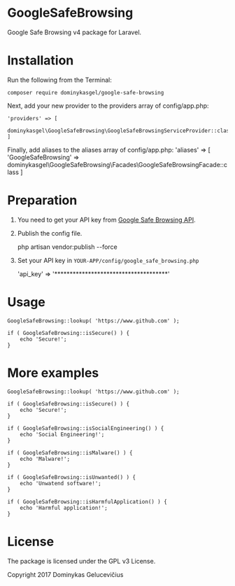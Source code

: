 GoogleSafeBrowsing
=====

Google Safe Browsing v4 package for Laravel.

Installation
====

Run the following from the Terminal:

    composer require dominykasgel/google-safe-browsing

Next, add your new provider to the providers array of config/app.php:

    'providers' => [
        dominykasgel\GoogleSafeBrowsing\GoogleSafeBrowsingServiceProvider::class,
    ]

Finally, add aliases to the aliases array of config/app.php:
    'aliases' => [
        'GoogleSafeBrowsing' => dominykasgel\GoogleSafeBrowsing\Facades\GoogleSafeBrowsingFacade::class
    ]

Preparation
====

1. You need to get your API key from [Google Safe Browsing API](https://developers.google.com/safe-browsing/v4/get-started).  
2. Publish the config file.

    php artisan vendor:publish --force
    
3. Set your API key in `YOUR-APP/config/google_safe_browsing.php`

    'api_key' => '*************************************'

Usage
====
    GoogleSafeBrowsing::lookup( 'https://www.github.com' );

    if ( GoogleSafeBrowsing::isSecure() ) {
        echo 'Secure!';
    }

More examples
====
    GoogleSafeBrowsing::lookup( 'https://www.github.com' );

    if ( GoogleSafeBrowsing::isSecure() ) {
        echo 'Secure!';
    }

    if ( GoogleSafeBrowsing::isSocialEngineering() ) {
        echo 'Social Engineering!';
    }

    if ( GoogleSafeBrowsing::isMalware() ) {
        echo 'Malware!';
    }

    if ( GoogleSafeBrowsing::isUnwanted() ) {
        echo 'Unwatend software!';
    }

    if ( GoogleSafeBrowsing::isHarmfulApplication() ) {
        echo 'Harmful application!';
    }

License
====

The package is licensed under the GPL v3 License.

Copyright 2017 Dominykas Gelucevičius